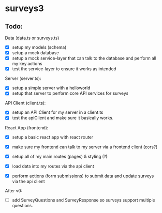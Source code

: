 # surveys3

## Todo:

Data (data.ts or surveys.ts)
- [x] setup my models (schema)
- [x] setup a mock database
- [x] setup a mock service-layer that can talk to the database and perform all my key actions
- [x] test the service-layer to ensure it works as intended

Server (server.ts):
- [x] setup a simple server with a helloworld
- [x] setup that server to perform core API services for surveys

API Client (client.ts):
- [x] setup an API Client for my server in a client.ts
- [x] test the apiClient and make sure it basically works.

React App (frontend):
- [x] setup a basic react app with react router
- [x] make sure my frontend can talk to my server via a frontend client (cors?)
- [x] setup all of my main routes (pages) & styling (?)
- [x] load data into my routes via the api client
- [x] perform actions (form submissions) to submit data and update surveys via the api client


After v0:
- [ ] add SurveyQuestions and SurveyResponse so surveys support multiple questions.